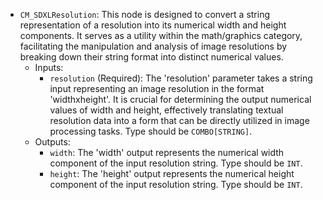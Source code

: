- `CM_SDXLResolution`: This node is designed to convert a string representation of a resolution into its numerical width and height components. It serves as a utility within the math/graphics category, facilitating the manipulation and analysis of image resolutions by breaking down their string format into distinct numerical values.
    - Inputs:
        - `resolution` (Required): The 'resolution' parameter takes a string input representing an image resolution in the format 'widthxheight'. It is crucial for determining the output numerical values of width and height, effectively translating textual resolution data into a form that can be directly utilized in image processing tasks. Type should be `COMBO[STRING]`.
    - Outputs:
        - `width`: The 'width' output represents the numerical width component of the input resolution string. Type should be `INT`.
        - `height`: The 'height' output represents the numerical height component of the input resolution string. Type should be `INT`.
